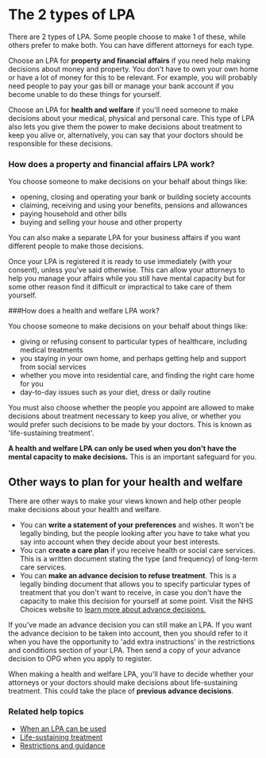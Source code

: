 # The 2 types of LPA

There are 2 types of LPA. Some people choose to make 1 of these, while others prefer to make both. You can have different attorneys for each type.

Choose an LPA for **property and financial affairs** if you need help making decisions about money and property. You don't have to own your own home or have a lot of money for this to be relevant. For example, you will probably need people to pay your gas bill or manage your bank account if you become unable to do these things for yourself.

Choose an LPA for **health and welfare** if you'll need someone to make decisions about your medical, physical and personal care. This type of LPA also lets you give them the power to make decisions about treatment to keep you alive or, alternatively, you can say that your doctors should be responsible for these decisions.

### How does a property and financial affairs LPA work?

You choose someone to make decisions on your behalf about things like:

* opening, closing and operating your bank or building society accounts
* claiming, receiving and using your benefits, pensions and allowances
* paying household and other bills
* buying and selling your house and other property

You can also make a separate LPA for your business affairs if you want different people to make those decisions.

Once your LPA is registered it is ready to use immediately (with your consent), unless you've said otherwise. This can allow your attorneys to help you manage your affairs while you still have mental capacity but for some other reason find it difficult or impractical to take care of them yourself.

###How does a health and welfare LPA work?

You choose someone to make decisions on your behalf about things like:

* giving or refusing consent to particular types of healthcare, including medical treatments
* you staying in your own home, and perhaps getting help and support from social services
* whether you move into residential care, and finding the right care home for you
* day-to-day issues such as your diet, dress or daily routine

You must also choose whether the people you appoint are allowed to make decisions about treatment necessary to keep you alive, or whether you would prefer such decisions to be made by your doctors. This is known as 'life-sustaining treatment'.

**A health and welfare LPA can only be used when you don't have the mental capacity to make decisions.** This is an important safeguard for you.

## Other ways to plan for your health and welfare

There are other ways to make your views known and help other people make decisions about your health and welfare.

* You can **write a statement of your preferences** and wishes. It won't be legally binding, but the people looking after you have to take what you say into account when they decide about your best interests.
* You can **create a care plan** if you receive health or social care services. This is a written document stating the type (and frequency) of long-term care services.
* You can **make an advance decision to refuse treatment**. This is a legally binding document that allows you to specify particular types of treatment that you don't want to receive, in case you don't have the capacity to make this decision for yourself at some point. Visit the NHS Choices website to <a href="http://www.nhs.uk/Planners/end-of-life-care/Pages/advance-decision-to-refuse-treatment.aspx" rel="external" target="_blank">learn more about advance decisions.</a>

If you've made an advance decision you can still make an LPA. If you want the advance decision to be taken into account, then you should refer to it when you have the opportunity to 'add extra instructions' in the restrictions and conditions section of your LPA. Then send a copy of your advance decision to OPG when you apply to register.

When making a health and welfare LPA, you'll have to decide whether your attorneys or your doctors should make decisions about life-sustaining treatment. This could take the place of **previous advance decisions**.


### Related help topics
* [When an LPA can be used](#/help/when-an-lpa-can-be-used)
* [Life-sustaining treatment](#/help/life-sustaining-treatment)
* [Restrictions and guidance](#/help/restrictions-and-guidance)
